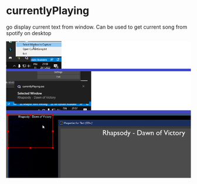 # currentlyPlaying
go display current text from window. 
Can be used to get current song from spotify on desktop


![alt text](./Screenshot.png)

